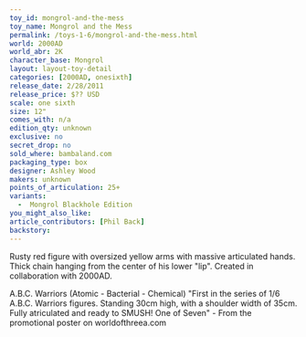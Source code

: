 ```yaml
---
toy_id: mongrol-and-the-mess
toy_name: Mongrol and the Mess
permalink: /toys-1-6/mongrol-and-the-mess.html
world: 2000AD
world_abr: 2K
character_base: Mongrol
layout: layout-toy-detail
categories: [2000AD, onesixth]
release_date: 2/28/2011
release_price: $?? USD
scale: one sixth
size: 12"
comes_with: n/a
edition_qty: unknown
exclusive: no
secret_drop: no
sold_where: bambaland.com
packaging_type: box
designer: Ashley Wood
makers: unknown
points_of_articulation: 25+
variants: 
  -  Mongrol Blackhole Edition
you_might_also_like:
article_contributors: [Phil Back]
backstory:
---
```

Rusty red figure with oversized yellow arms with massive articulated hands. Thick chain hanging from the center of his lower "lip". Created in collaboration with 2000AD.

A.B.C. Warriors (Atomic - Bacterial - Chemical)
"First in the series of 1/6 A.B.C. Warriors figures. Standing 30cm high, with a shoulder width of 35cm. Fully atriculated and ready to SMUSH!
One of Seven" - From the promotional poster on worldofthreea.com